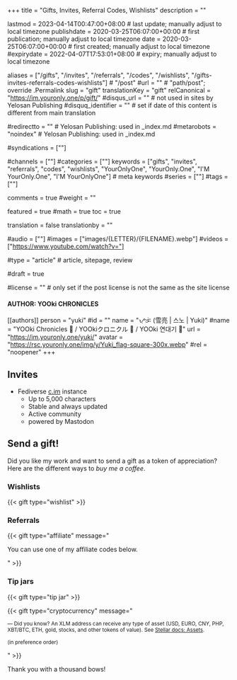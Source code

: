 +++
title = "Gifts, Invites, Referral Codes, Wishlists"
description = ""

lastmod = 2023-04-14T00:47:00+08:00                 # last update; manually adjust to local timezone
publishdate = 2020-03-25T06:07:00+00:00             # first publication; manually adjust to local timezone
date = 2020-03-25T06:07:00+00:00                    # first created; manually adjust to local timezone
#expirydate = 2022-04-07T17:53:01+08:00              # expiry; manually adjust to local timezone

aliases = ["/gifts", "/invites", "/referrals", "/codes", "/wishlists", "/gifts-invites-referrals-codes-wishlists"]                                        # "/post"
#url = ""                                              # "path/post"; override .Permalink
slug = "gift"
translationKey = "gift"
relCanonical = "https://im.youronly.one/p/gift/"
#disqus_url = ""                                       # not used in sites by Yelosan Publishing
#disquq_identifier = ""                                # set if date of this content is different from main translation

#redirectto = ""                                       # Yelosan Publishing: used in _index.md
#metarobots = "noindex"                                # Yelosan Publishing: used in _index.md

#syndications = [""]

#channels = [""]
#categories = [""]
keywords = ["gifts", "invites", "referrals", "codes", "wishlists", "YourOnlyOne", "YourOnly.One", "I'M YourOnly.One", "I'M YourOnlyOne"]                                                     # meta keywords
#series = [""]
#tags = [""]

comments = true
#weight = ""

featured = true
#math = true
toc = true

translation = false
translationby = ""

#audio = [""]
#images = ["images/{LETTER}/{FILENAME}.webp"]
#videos = ["https://www.youtube.com/watch?v="]

#type = "article"                                             # article, sitepage, review

#draft = true

#license = ""                                          # only set if the post license is not the same as the site license

#### AUTHOR: YOOki CHRONICLES ####
[[authors]]
  person = "yuki"
  #id = ""
  name = "ᜌᜓᜃᜒ (雪亮 | 스노 | Yuki)"
  #name = "YOOki Chronicles 📜 / YOOkiクロニクル 📜 / YOOki 연대기 📜"
  url = "https://im.youronly.one/yuki/"
  avatar = "https://rsc.youronly.one/img/y/Yuki_flag-square-300x.webp"
  #rel = "noopener"
+++

<!--more-->

## Invites

- Fediverse [c.im](https://c.im/invite/kPxQmhqA) instance
  - Up to 5,000 characters
  - Stable and always updated
  - Active community
  - powered by Mastodon

## Send a gift!

Did you like my work and want to send a gift as a token of appreciation? Here are the different ways to *buy me a coffee*.

### Wishlists

{{< gift type="wishlist" >}}

### Referrals

{{< gift type="affiliate" message="<p>You can use one of my affiliate codes below.</p>" >}}

### Tip jars

{{< gift type="tip jar" >}}

{{< gift type="cryptocurrency" message="<small><p>— Did you know? An XLM address can receive any type of asset (USD, EURO, CNY, PHP, XBT/BTC, ETH, gold, stocks, and other tokens of value). See <a href='https://developers.stellar.org/docs/glossary/assets/' rel='noopener external'>Stellar docs: Assets</a>.</p><p>(in preference order)</p></small>" >}}

Thank you with a thousand bows!
